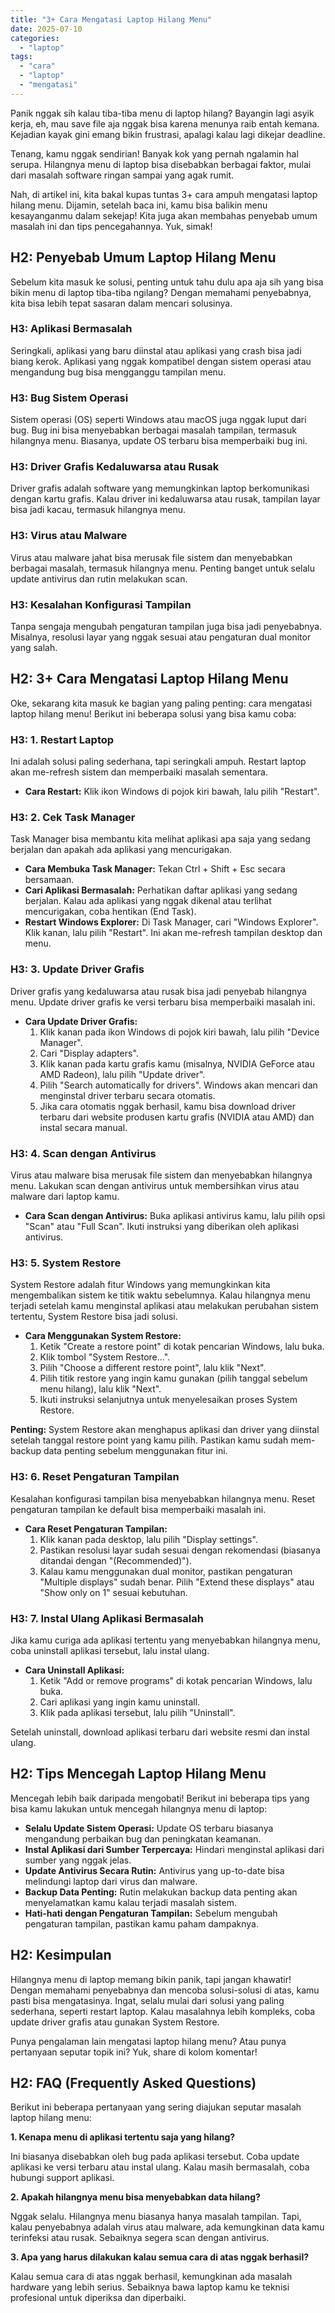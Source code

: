 ```yaml
---
title: "3+ Cara Mengatasi Laptop Hilang Menu"
date: 2025-07-10
categories: 
  - "laptop"
tags: 
  - "cara"
  - "laptop"
  - "mengatasi"
---
```


Panik nggak sih kalau tiba-tiba menu di laptop hilang? Bayangin lagi asyik kerja, eh, mau save file aja nggak bisa karena menunya raib entah kemana. Kejadian kayak gini emang bikin frustrasi, apalagi kalau lagi dikejar deadline.

Tenang, kamu nggak sendirian! Banyak kok yang pernah ngalamin hal serupa. Hilangnya menu di laptop bisa disebabkan berbagai faktor, mulai dari masalah software ringan sampai yang agak rumit.

Nah, di artikel ini, kita bakal kupas tuntas 3+ cara ampuh mengatasi laptop hilang menu. Dijamin, setelah baca ini, kamu bisa balikin menu kesayanganmu dalam sekejap! Kita juga akan membahas penyebab umum masalah ini dan tips pencegahannya. Yuk, simak!

## H2: Penyebab Umum Laptop Hilang Menu

Sebelum kita masuk ke solusi, penting untuk tahu dulu apa aja sih yang bisa bikin menu di laptop tiba-tiba ngilang? Dengan memahami penyebabnya, kita bisa lebih tepat sasaran dalam mencari solusinya.

### H3: Aplikasi Bermasalah

Seringkali, aplikasi yang baru diinstal atau aplikasi yang crash bisa jadi biang kerok. Aplikasi yang nggak kompatibel dengan sistem operasi atau mengandung bug bisa mengganggu tampilan menu.

### H3: Bug Sistem Operasi

Sistem operasi (OS) seperti Windows atau macOS juga nggak luput dari bug. Bug ini bisa menyebabkan berbagai masalah tampilan, termasuk hilangnya menu. Biasanya, update OS terbaru bisa memperbaiki bug ini.

### H3: Driver Grafis Kedaluwarsa atau Rusak

Driver grafis adalah software yang memungkinkan laptop berkomunikasi dengan kartu grafis. Kalau driver ini kedaluwarsa atau rusak, tampilan layar bisa jadi kacau, termasuk hilangnya menu.

### H3: Virus atau Malware

Virus atau malware jahat bisa merusak file sistem dan menyebabkan berbagai masalah, termasuk hilangnya menu. Penting banget untuk selalu update antivirus dan rutin melakukan scan.

### H3: Kesalahan Konfigurasi Tampilan

Tanpa sengaja mengubah pengaturan tampilan juga bisa jadi penyebabnya. Misalnya, resolusi layar yang nggak sesuai atau pengaturan dual monitor yang salah.

## H2: 3+ Cara Mengatasi Laptop Hilang Menu

Oke, sekarang kita masuk ke bagian yang paling penting: cara mengatasi laptop hilang menu! Berikut ini beberapa solusi yang bisa kamu coba:

### H3: 1. Restart Laptop

Ini adalah solusi paling sederhana, tapi seringkali ampuh. Restart laptop akan me-refresh sistem dan memperbaiki masalah sementara.

- **Cara Restart:** Klik ikon Windows di pojok kiri bawah, lalu pilih "Restart".

### H3: 2. Cek Task Manager

Task Manager bisa membantu kita melihat aplikasi apa saja yang sedang berjalan dan apakah ada aplikasi yang mencurigakan.

- **Cara Membuka Task Manager:** Tekan Ctrl + Shift + Esc secara bersamaan.
- **Cari Aplikasi Bermasalah:** Perhatikan daftar aplikasi yang sedang berjalan. Kalau ada aplikasi yang nggak dikenal atau terlihat mencurigakan, coba hentikan (End Task).
- **Restart Windows Explorer:** Di Task Manager, cari "Windows Explorer". Klik kanan, lalu pilih "Restart". Ini akan me-refresh tampilan desktop dan menu.

### H3: 3. Update Driver Grafis

Driver grafis yang kedaluwarsa atau rusak bisa jadi penyebab hilangnya menu. Update driver grafis ke versi terbaru bisa memperbaiki masalah ini.

- **Cara Update Driver Grafis:**
    1. Klik kanan pada ikon Windows di pojok kiri bawah, lalu pilih "Device Manager".
    2. Cari "Display adapters".
    3. Klik kanan pada kartu grafis kamu (misalnya, NVIDIA GeForce atau AMD Radeon), lalu pilih "Update driver".
    4. Pilih "Search automatically for drivers". Windows akan mencari dan menginstal driver terbaru secara otomatis.
    5. Jika cara otomatis nggak berhasil, kamu bisa download driver terbaru dari website produsen kartu grafis (NVIDIA atau AMD) dan instal secara manual.

### H3: 4. Scan dengan Antivirus

Virus atau malware bisa merusak file sistem dan menyebabkan hilangnya menu. Lakukan scan dengan antivirus untuk membersihkan virus atau malware dari laptop kamu.

- **Cara Scan dengan Antivirus:** Buka aplikasi antivirus kamu, lalu pilih opsi "Scan" atau "Full Scan". Ikuti instruksi yang diberikan oleh aplikasi antivirus.

### H3: 5. System Restore

System Restore adalah fitur Windows yang memungkinkan kita mengembalikan sistem ke titik waktu sebelumnya. Kalau hilangnya menu terjadi setelah kamu menginstal aplikasi atau melakukan perubahan sistem tertentu, System Restore bisa jadi solusi.

- **Cara Menggunakan System Restore:**
    1. Ketik "Create a restore point" di kotak pencarian Windows, lalu buka.
    2. Klik tombol "System Restore...".
    3. Pilih "Choose a different restore point", lalu klik "Next".
    4. Pilih titik restore yang ingin kamu gunakan (pilih tanggal sebelum menu hilang), lalu klik "Next".
    5. Ikuti instruksi selanjutnya untuk menyelesaikan proses System Restore.

**Penting:** System Restore akan menghapus aplikasi dan driver yang diinstal setelah tanggal restore point yang kamu pilih. Pastikan kamu sudah mem-backup data penting sebelum menggunakan fitur ini.

### H3: 6. Reset Pengaturan Tampilan

Kesalahan konfigurasi tampilan bisa menyebabkan hilangnya menu. Reset pengaturan tampilan ke default bisa memperbaiki masalah ini.

- **Cara Reset Pengaturan Tampilan:**
    1. Klik kanan pada desktop, lalu pilih "Display settings".
    2. Pastikan resolusi layar sudah sesuai dengan rekomendasi (biasanya ditandai dengan "(Recommended)").
    3. Kalau kamu menggunakan dual monitor, pastikan pengaturan "Multiple displays" sudah benar. Pilih "Extend these displays" atau "Show only on 1" sesuai kebutuhan.

### H3: 7. Instal Ulang Aplikasi Bermasalah

Jika kamu curiga ada aplikasi tertentu yang menyebabkan hilangnya menu, coba uninstall aplikasi tersebut, lalu instal ulang.

- **Cara Uninstall Aplikasi:**
    1. Ketik "Add or remove programs" di kotak pencarian Windows, lalu buka.
    2. Cari aplikasi yang ingin kamu uninstall.
    3. Klik pada aplikasi tersebut, lalu pilih "Uninstall".

Setelah uninstall, download aplikasi terbaru dari website resmi dan instal ulang.

## H2: Tips Mencegah Laptop Hilang Menu

Mencegah lebih baik daripada mengobati! Berikut ini beberapa tips yang bisa kamu lakukan untuk mencegah hilangnya menu di laptop:

- **Selalu Update Sistem Operasi:** Update OS terbaru biasanya mengandung perbaikan bug dan peningkatan keamanan.
- **Instal Aplikasi dari Sumber Terpercaya:** Hindari menginstal aplikasi dari sumber yang nggak jelas.
- **Update Antivirus Secara Rutin:** Antivirus yang up-to-date bisa melindungi laptop dari virus dan malware.
- **Backup Data Penting:** Rutin melakukan backup data penting akan menyelamatkan kamu kalau terjadi masalah sistem.
- **Hati-hati dengan Pengaturan Tampilan:** Sebelum mengubah pengaturan tampilan, pastikan kamu paham dampaknya.

## H2: Kesimpulan

Hilangnya menu di laptop memang bikin panik, tapi jangan khawatir! Dengan memahami penyebabnya dan mencoba solusi-solusi di atas, kamu pasti bisa mengatasinya. Ingat, selalu mulai dari solusi yang paling sederhana, seperti restart laptop. Kalau masalahnya lebih kompleks, coba update driver grafis atau gunakan System Restore.

Punya pengalaman lain mengatasi laptop hilang menu? Atau punya pertanyaan seputar topik ini? Yuk, share di kolom komentar!

## H2: FAQ (Frequently Asked Questions)

Berikut ini beberapa pertanyaan yang sering diajukan seputar masalah laptop hilang menu:

**1\. Kenapa menu di aplikasi tertentu saja yang hilang?**

Ini biasanya disebabkan oleh bug pada aplikasi tersebut. Coba update aplikasi ke versi terbaru atau instal ulang. Kalau masih bermasalah, coba hubungi support aplikasi.

**2\. Apakah hilangnya menu bisa menyebabkan data hilang?**

Nggak selalu. Hilangnya menu biasanya hanya masalah tampilan. Tapi, kalau penyebabnya adalah virus atau malware, ada kemungkinan data kamu terinfeksi atau rusak. Sebaiknya segera scan dengan antivirus.

**3\. Apa yang harus dilakukan kalau semua cara di atas nggak berhasil?**

Kalau semua cara di atas nggak berhasil, kemungkinan ada masalah hardware yang lebih serius. Sebaiknya bawa laptop kamu ke teknisi profesional untuk diperiksa dan diperbaiki.
